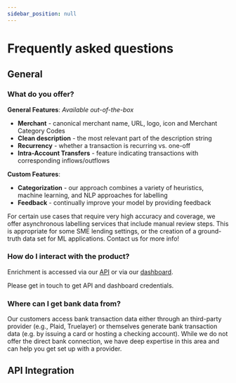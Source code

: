 ```yaml
---
sidebar_position: null
---
```


# Frequently asked questions

## General

### What do you offer?

**General Features**: *Available out-of-the-box*

* **Merchant** - canonical merchant name, URL, logo, icon and Merchant Category Codes
* **Clean description** - the most relevant part of the description string
* **Recurrency** - whether a transaction is recurring vs. one-off
* **Intra-Account Transfers** - feature indicating transactions with corresponding inflows/outflows

**Custom Features**:

* **Categorization** - our approach combines a variety of heuristics, machine learning, and NLP approaches for labelling
* **Feedback** - continually improve your model by providing feedback

For certain use cases that require very high accuracy and coverage, we offer
asynchronous labelling services that include manual review steps. This is
appropriate for some SME lending settings, or the creation of a ground-truth
data set for ML applications. Contact us for more info!

### How do I interact with the product?

Enrichment is accessed via our [API](/api) or via our
[dashboard](https://dashboard.herondata.io).

Please get in touch to get API and dashboard credentials.

### Where can I get bank data from?
Our customers access bank transaction data either through an third-party
provider (e.g., Plaid, Truelayer) or themselves generate bank transaction data
(e.g. by issuing a card or hosting a checking account). While we do not offer
the direct bank connection, we have deep expertise in this area and can help
you get set up with a provider.

## API Integration

